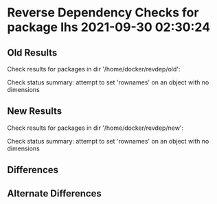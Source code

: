 # Reverse Dependency Checks for package lhs 2021-09-30 02:30:24

## Old Results

Check results for packages in dir '/home/docker/revdep/old':

Check status summary:
attempt to set 'rownames' on an object with no dimensions
## New Results

Check results for packages in dir '/home/docker/revdep/new':

Check status summary:
attempt to set 'rownames' on an object with no dimensions
## Differences

## Alternate Differences


